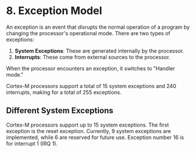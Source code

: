 # 8. Exception Model

An exception is an event that disrupts the normal operation of a program by changing the processor's operational mode. There are two types of exceptions:

1. **System Exceptions**: These are generated internally by the processor.
2. **Interrupts**: These come from external sources to the processor.

When the processor encounters an exception, it switches to "Handler mode." 

Cortex-M processors support a total of 15 system exceptions and 240 interrupts, making for a total of 255 exceptions.

## Different System Exceptions

Cortex-M processors support up to 15 system exceptions. The first exception is the reset exception. Currently, 9 system exceptions are implemented, while 6 are reserved for future use. Exception number 16 is for interrupt 1 (IRQ 1).

